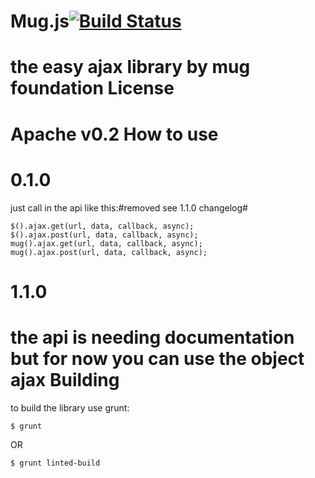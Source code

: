Mug.js[![Build Status](https://travis-ci.org/MugFoundation/Muglib.svg)](https://travis-ci.org/MugFoundation/Muglib)
===
the easy ajax library by mug foundation
License
===
Apache v0.2
How to use
===
0.1.0
===
just call in the api like this:#removed see 1.1.0 changelog#
```JS
$().ajax.get(url, data, callback, async);
$().ajax.post(url, data, callback, async);
mug().ajax.get(url, data, callback, async);
mug().ajax.post(url, data, callback, async);
```
1.1.0
===
the api is needing documentation but for now you can use the object ajax
Building
===
to build the library use grunt:

```
$ grunt
```
OR
```
$ grunt linted-build
```